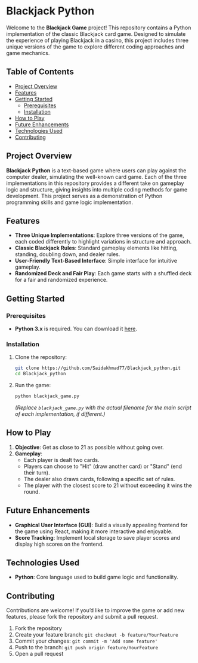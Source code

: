 
# Blackjack Python

Welcome to the **Blackjack Game** project! This repository contains a Python implementation of the classic Blackjack card game. Designed to simulate the experience of playing Blackjack in a casino, this project includes three unique versions of the game to explore different coding approaches and game mechanics.

## Table of Contents
- [Project Overview](#project-overview)
- [Features](#features)
- [Getting Started](#getting-started)
  - [Prerequisites](#prerequisites)
  - [Installation](#installation)
- [How to Play](#how-to-play)
- [Future Enhancements](#future-enhancements)
- [Technologies Used](#technologies-used)
- [Contributing](#contributing)

## Project Overview

**Blackjack Python** is a text-based game where users can play against the computer dealer, simulating the well-known card game. Each of the three implementations in this repository provides a different take on gameplay logic and structure, giving insights into multiple coding methods for game development. This project serves as a demonstration of Python programming skills and game logic implementation.

## Features

- **Three Unique Implementations**: Explore three versions of the game, each coded differently to highlight variations in structure and approach.
- **Classic Blackjack Rules**: Standard gameplay elements like hitting, standing, doubling down, and dealer rules.
- **User-Friendly Text-Based Interface**: Simple interface for intuitive gameplay.
- **Randomized Deck and Fair Play**: Each game starts with a shuffled deck for a fair and randomized experience.

## Getting Started

### Prerequisites
- **Python 3.x** is required. You can download it [here](https://www.python.org/downloads/).

### Installation
1. Clone the repository:
   ```bash
   git clone https://github.com/Saidakhmad77/Blackjack_python.git
   cd Blackjack_python
   ```

2. Run the game:
   ```bash
   python blackjack_game.py
   ```
   *(Replace `blackjack_game.py` with the actual filename for the main script of each implementation, if different.)*

## How to Play

1. **Objective**: Get as close to 21 as possible without going over.
2. **Gameplay**:
   - Each player is dealt two cards.
   - Players can choose to "Hit" (draw another card) or "Stand" (end their turn).
   - The dealer also draws cards, following a specific set of rules.
   - The player with the closest score to 21 without exceeding it wins the round.

## Future Enhancements

- **Graphical User Interface (GUI)**: Build a visually appealing frontend for the game using React, making it more interactive and enjoyable.
- **Score Tracking**: Implement local storage to save player scores and display high scores on the frontend.

## Technologies Used

- **Python**: Core language used to build game logic and functionality.

## Contributing

Contributions are welcome! If you’d like to improve the game or add new features, please fork the repository and submit a pull request.

1. Fork the repository
2. Create your feature branch: `git checkout -b feature/YourFeature`
3. Commit your changes: `git commit -m 'Add some feature'`
4. Push to the branch: `git push origin feature/YourFeature`
5. Open a pull request
